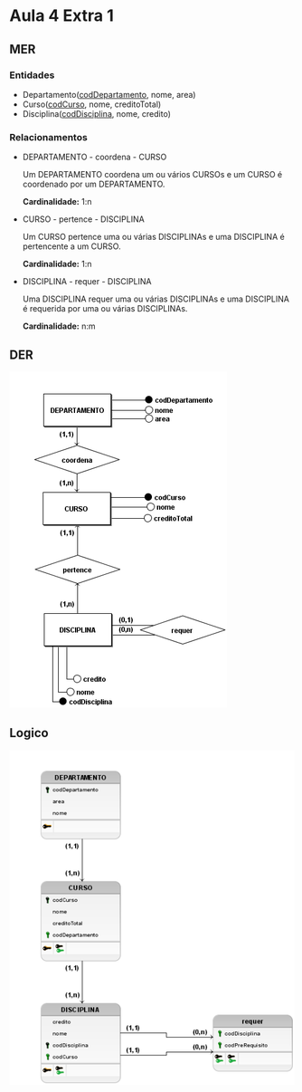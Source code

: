 # Aula 4 Extra 1

## MER

### Entidades
<u></u>
- Departamento(<u>codDepartamento</u>, nome, area)
- Curso(<u>codCurso</u>, nome, creditoTotal)
- Disciplina(<u>codDisciplina</u>, nome, credito)

### Relacionamentos

- DEPARTAMENTO - coordena - CURSO

    Um DEPARTAMENTO coordena um ou vários CURSOs e um CURSO é coordenado por um DEPARTAMENTO.
 
    **Cardinalidade:** 1:n

- CURSO - pertence - DISCIPLINA

    Um CURSO pertence uma ou várias DISCIPLINAs e uma DISCIPLINA é pertencente a um CURSO.

    **Cardinalidade:** 1:n

- DISCIPLINA - requer - DISCIPLINA

    Uma DISCIPLINA requer uma ou várias DISCIPLINAs e uma DISCIPLINA é requerida por uma ou várias DISCIPLINAs.

    **Cardinalidade:** n:m


## DER
![DER](DER.png)

## Logico
![Logico](Logico.png)